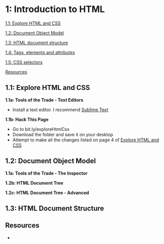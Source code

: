 1: Introduction to HTML
=========================
[1.1: Explore HTML and CSS](#11-explore)

[1.2: Document Object Model](#12-document-object)

[1.3: HTML document structure](#13-html-document-structure)

[1.4: Tags, elements and attributes](#14-tags)

[1.5: CSS selectors](#15-css-selectors)

[Resources](#resources)


<a id="11-explore">1.1: Explore HTML and CSS</a>
---------------------

**1.1a: Tools of the Trade - Text Editors** 

+ Install a text editor. I recommend [Sublime Text](http://www.sublimetext.com/)

**1.1b: Hack This Page**

+ Go to bit.ly/exploreHtmlCss
+ Download the folder and save it on your desktop
+ Attempt to make all the changes listed on page 4 of [Explore HTML and CSS](https://docs.google.com/presentation/d/1VZ8-_vjXeNGnQk3fhnuoX1mDof13Z6u634LaiZgpJ0Y/edit?usp=sharing)

<a id="12-document-object">1.2: Document Object Model</a>
---------------------

**1.1a: Tools of the Trade - The Inspector** 

**1.2b: HTML Document Tree** 

**1.2c: HTML Document Tree - Advanced** 

<a id="13-html-document-structure">1.3: HTML Document Structure</a>
---------------------

<a id="resources">Resources </a>
-----------------------------

+ 

